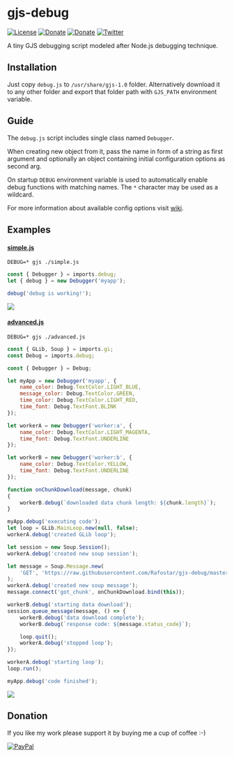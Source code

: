 # gjs-debug
[![License](https://img.shields.io/github/license/Rafostar/gjs-debug.svg)](https://github.com/Rafostar/gjs-debug/blob/master/COPYING)
[![Donate](https://img.shields.io/badge/Donate-PayPal-blue.svg)](https://www.paypal.com/cgi-bin/webscr?cmd=_s-xclick&hosted_button_id=TFVDFD88KQ322)
[![Donate](https://img.shields.io/badge/Donate-PayPal.Me-lightgrey.svg)](https://www.paypal.me/Rafostar)
[![Twitter](https://img.shields.io/twitter/url/https/github.com/Rafostar/gjs-debug.svg?style=social)](https://twitter.com/intent/tweet?text=Wow:&url=https%3A%2F%2Fgithub.com%2FRafostar%2Fgjs-debug)

A tiny GJS debugging script modeled after Node.js debugging technique.

## Installation
Just copy `debug.js` to `/usr/share/gjs-1.0` folder.
Alternatively download it to any other folder and export that folder path with `GJS_PATH` environment variable.

## Guide
The `debug.js` script includes single class named `Debugger`.

When creating new object from it, pass the name in form of a string as first argument and optionally an object
containing initial configuration options as second arg.

On startup `DEBUG` environment variable is used to automatically enable debug functions with matching names.
The `*` character may be used as a wildcard.

For more information about available config options visit [wiki](https://github.com/Rafostar/gjs-debug/wiki).

## Examples
#### [simple.js](https://raw.githubusercontent.com/Rafostar/gjs-debug/master/examples/simple.js)
```shell
DEBUG=* gjs ./simple.js
```
```javascript
const { Debugger } = imports.debug;
let { debug } = new Debugger('myapp');

debug('debug is working!');
```
[<img src="https://raw.githubusercontent.com/Rafostar/gjs-debug/master/images/simple.png">](https://raw.githubusercontent.com/Rafostar/gjs-debug/master/images/simple.png)

#### [advanced.js](https://raw.githubusercontent.com/Rafostar/gjs-debug/master/examples/advanced.js)
```shell
DEBUG=* gjs ./advanced.js
```
```javascript
const { GLib, Soup } = imports.gi;
const Debug = imports.debug;

const { Debugger } = Debug;

let myApp = new Debugger('myapp', {
    name_color: Debug.TextColor.LIGHT_BLUE,
    message_color: Debug.TextColor.GREEN,
    time_color: Debug.TextColor.LIGHT_RED,
    time_font: Debug.TextFont.BLINK
});

let workerA = new Debugger('worker:a', {
    name_color: Debug.TextColor.LIGHT_MAGENTA,
    time_font: Debug.TextFont.UNDERLINE
});

let workerB = new Debugger('worker:b', {
    name_color: Debug.TextColor.YELLOW,
    time_font: Debug.TextFont.UNDERLINE
});

function onChunkDownload(message, chunk)
{
    workerB.debug(`downloaded data chunk length: ${chunk.length}`);
}

myApp.debug('executing code');
let loop = GLib.MainLoop.new(null, false);
workerA.debug('created GLib loop');

let session = new Soup.Session();
workerA.debug('created new soup session');

let message = Soup.Message.new(
    'GET', 'https://raw.githubusercontent.com/Rafostar/gjs-debug/master/README.md'
);
workerA.debug('created new soup message');
message.connect('got_chunk', onChunkDownload.bind(this));

workerB.debug('starting data download');
session.queue_message(message, () => {
    workerB.debug('data download complete');
    workerB.debug(`response code: ${message.status_code}`);

    loop.quit();
    workerA.debug('stopped loop');
});

workerA.debug('starting loop');
loop.run();

myApp.debug('code finished');
```
[<img src="https://raw.githubusercontent.com/Rafostar/gjs-debug/master/images/advanced.png">](https://raw.githubusercontent.com/Rafostar/gjs-debug/master/images/advanced.png)

## Donation
If you like my work please support it by buying me a cup of coffee :-)

[![PayPal](https://github.com/Rafostar/gnome-shell-extension-cast-to-tv/wiki/images/paypal.gif)](https://www.paypal.com/cgi-bin/webscr?cmd=_s-xclick&hosted_button_id=TFVDFD88KQ322)
